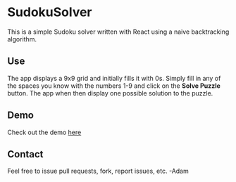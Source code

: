 # SudokuSolver
This is a simple Sudoku solver written with React using a naive backtracking algorithm. 

## Use
The app displays a 9x9 grid and initially fills it with 0s. Simply fill in any of the spaces you know with the numbers 1-9 and click on the
**Solve Puzzle** button. The app when then display one possible solution to the puzzle.

## Demo
Check out the demo [here](https://sudoku-solver-react.herokuapp.com/)

## Contact
Feel free to issue pull requests, fork, report issues, etc.
-Adam